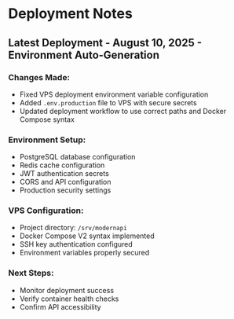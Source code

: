 # Deployment Notes

## Latest Deployment - August 10, 2025 - Environment Auto-Generation

### Changes Made:
- Fixed VPS deployment environment variable configuration
- Added `.env.production` file to VPS with secure secrets
- Updated deployment workflow to use correct paths and Docker Compose syntax

### Environment Setup:
- PostgreSQL database configuration
- Redis cache configuration  
- JWT authentication secrets
- CORS and API configuration
- Production security settings

### VPS Configuration:
- Project directory: `/srv/modernapi`
- Docker Compose V2 syntax implemented
- SSH key authentication configured
- Environment variables properly secured

### Next Steps:
- Monitor deployment success
- Verify container health checks
- Confirm API accessibility